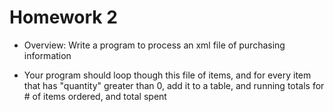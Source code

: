 # Homework 2

- Overview: Write a program to process an xml file of purchasing information

- Your program should loop though this file of items, and for every item that has "quantity" greater than 0, add it to a table, and running totals for # of items ordered, and total spent
